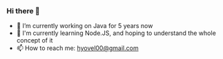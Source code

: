 ### Hi there 👋

- 🔭 I’m currently working on Java for 5 years now
- 🌱 I'm currently learning Node.JS, and hoping to understand the whole concept of it
- 📫 How to reach me: hyovel00@gmail.com

<!--
**hyojii00/hyojii00** is a ✨ _special_ ✨ repository because its `README.md` (this file) appears on your GitHub profile.

Here are some ideas to get you started:

- 🔭 I’m currently working on ...
- 🌱 I’m currently learning ...
- 👯 I’m looking to collaborate on ...
- 🤔 I’m looking for help with ...
- 💬 Ask me about ...
- 📫 How to reach me: ...
- 😄 Pronouns: ...
- ⚡ Fun fact: ...
-->
